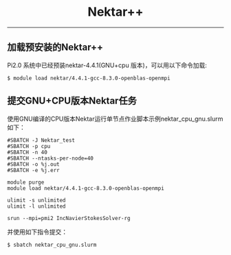 # <center>Nektar++</center> 

-----

## 加载预安装的Nektar++

Pi2.0 系统中已经预装nektar-4.4.1(GNU+cpu 版本)，可以用以下命令加载: 

```
$ module load nektar/4.4.1-gcc-8.3.0-openblas-openmpi
```

## 提交GNU+CPU版本Nektar任务

使用GNU编译的CPU版本Nektar运行单节点作业脚本示例nektar_cpu_gnu.slurm如下：


```
#SBATCH -J Nektar_test
#SBATCH -p cpu
#SBATCH -n 40
#SBATCH --ntasks-per-node=40
#SBATCH -o %j.out
#SBATCH -e %j.err

module purge
module load nektar/4.4.1-gcc-8.3.0-openblas-openmpi

ulimit -s unlimited
ulimit -l unlimited

srun --mpi=pmi2 IncNavierStokesSolver-rg
```

并使用如下指令提交：

```
$ sbatch nektar_cpu_gnu.slurm
```
